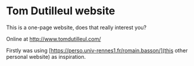 # Tom Dutilleul website

This is a one-page website, does that really interest you?

Online at http://www.tomdutilleul.com/

Firstly was using [https://perso.univ-rennes1.fr/romain.basson/](this other personal website) as inspiration.
